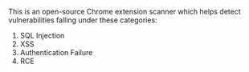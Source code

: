 This is an open-source Chrome extension scanner which helps detect vulnerabilities falling under these categories:
1. SQL Injection
2. XSS
3. Authentication Failure
4. RCE